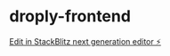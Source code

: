 # droply-frontend

[Edit in StackBlitz next generation editor ⚡️](https://stackblitz.com/~/github.com/St0iK/droply-frontend)